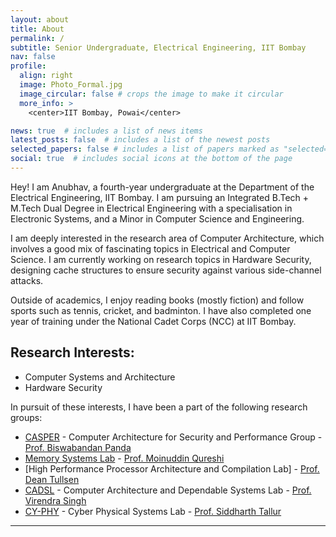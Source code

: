 ```yaml
---
layout: about
title: About
permalink: /
subtitle: Senior Undergraduate, Electrical Engineering, IIT Bombay
nav: false
profile:
  align: right
  image: Photo_Formal.jpg
  image_circular: false # crops the image to make it circular
  more_info: >
    <center>IIT Bombay, Powai</center>

news: true  # includes a list of news items
latest_posts: false  # includes a list of the newest posts
selected_papers: false # includes a list of papers marked as "selected={true}"
social: true  # includes social icons at the bottom of the page
---
```


Hey! I am Anubhav, a fourth-year undergraduate at the Department of the Electrical Engineering, IIT Bombay. I am pursuing an Integrated B.Tech + M.Tech Dual Degree in Electrical Engineering with a specialisation in Electronic Systems, and a Minor in Computer Science and Engineering.

I am deeply interested in the research area of Computer Architecture, which involves a good mix of fascinating topics in Electrical and Computer Science. I am currently working on research topics in Hardware Security, designing cache structures to ensure security against various side-channel attacks.

Outside of academics, I enjoy reading books (mostly fiction) and follow sports such as tennis, cricket, and badminton. I have also completed one year of training under the National Cadet Corps (NCC) at IIT Bombay.

Research Interests:
------------------
* Computer Systems and Architecture
* Hardware Security

In pursuit of these interests, I have been a part of the following research groups:

* [CASPER](https://casper-iitb.github.io/) - Computer Architecture for Security and Performance Group - [Prof. Biswabandan Panda](https://www.cse.iitb.ac.in/~biswa/)
* [Memory Systems Lab](https://memlab.ece.gatech.edu) - [Prof. Moinuddin Qureshi](https://moin.cc.gatech.edu)
* [High Performance Processor Architecture and Compilation Lab] - [Prof. Dean Tullsen](https://cseweb.ucsd.edu//~tullsen/index.html)
* [CADSL](https://www.ee.iitb.ac.in/~cadsl/index.php) - Computer Architecture and Dependable Systems Lab - [Prof. Virendra Singh](https://www.ee.iitb.ac.in/~viren/)
* [CY-PHY](http://www.ee.iitb.ac.in/~stallur/index.php/) - Cyber Physical Systems Lab - [Prof. Siddharth Tallur](https://www.ee.iitb.ac.in/web/people/siddharth-tallur/)

---------------------
